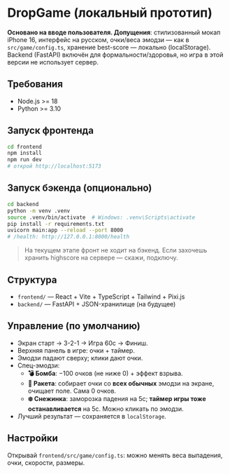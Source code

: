 # DropGame (локальный прототип)

**Основано на вводе пользователя. Допущения**: стилизованный мокап iPhone 16, интерфейс на русском, очки/веса эмодзи — как в `src/game/config.ts`, хранение best-score — локально (localStorage). Backend (FastAPI) включён для формальности/здоровья, но игра в этой версии не использует сервер.

## Требования
- Node.js >= 18
- Python >= 3.10

## Запуск фронтенда
```bash
cd frontend
npm install
npm run dev
# открой http://localhost:5173
```

## Запуск бэкенда (опционально)
```bash
cd backend
python -m venv .venv
source .venv/bin/activate  # Windows: .venv\Scripts\activate
pip install -r requirements.txt
uvicorn main:app --reload --port 8000
# /health: http://127.0.0.1:8000/health
```
> На текущем этапе фронт не ходит на бэкенд. Если захочешь хранить highscore на сервере — скажи, подключу.

## Структура
- `frontend/` — React + Vite + TypeScript + Tailwind + Pixi.js
- `backend/` — FastAPI + JSON-хранилище (на будущее)

## Управление (по умолчанию)
- Экран старт → 3-2-1 → Игра 60с → Финиш.
- Верхняя панель в игре: очки + таймер.
- Эмодзи падают сверху; клики дают очки.
- Спец-эмодзи:
  - **💣 Бомба**: −100 очков (не ниже 0) + эффект взрыва.
  - **🚀 Ракета**: собирает очки со **всех обычных** эмодзи на экране, очищает поле. Сама 0 очков.
  - **❄️ Снежинка**: заморозка падения на 5с; **таймер игры тоже останавливается** на 5с. Можно кликать по эмодзи.
- Лучший результат — сохраняется в `localStorage`.

## Настройки
Открывай `frontend/src/game/config.ts`: можно менять веса выпадения, очки, скорости, размеры.

